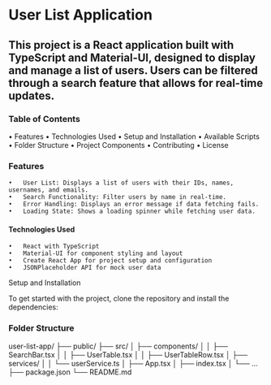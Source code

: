 # User List Application

## This project is a React application built with TypeScript and Material-UI, designed to display and manage a list of users. Users can be filtered through a search feature that allows for real-time updates.

### Table of Contents

  •	Features
  •	Technologies Used
  •	Setup and Installation
  •	Available Scripts
  •	Folder Structure
  •	Project Components
  •	Contributing
  •	License

### Features

	•	User List: Displays a list of users with their IDs, names, usernames, and emails.
	•	Search Functionality: Filter users by name in real-time.
	•	Error Handling: Displays an error message if data fetching fails.
	•	Loading State: Shows a loading spinner while fetching user data.

#### Technologies Used

	•	React with TypeScript
	•	Material-UI for component styling and layout
	•	Create React App for project setup and configuration
	•	JSONPlaceholder API for mock user data

Setup and Installation

To get started with the project, clone the repository and install the dependencies:


### Folder Structure

user-list-app/
├── public/
├── src/
│   ├── components/
│   │   ├── SearchBar.tsx
│   │   ├── UserTable.tsx
│   │   ├── UserTableRow.tsx
│   ├── services/
│   │   └── userService.ts
│   ├── App.tsx
│   ├── index.tsx
│   └── ...
├── package.json
└── README.md